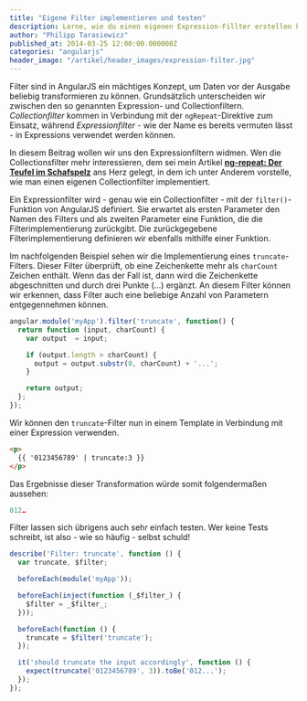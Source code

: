 ```yaml
---
title: "Eigene Filter implementieren und testen"
description: Lerne, wie du einen eigenen Expression-Fillter erstellen kannst. Als Beispiel benutzen wir einen truncate-Filter zum Kürzen von Zeichenketten.
author: "Philipp Tarasiewicz"
published_at: 2014-03-25 12:00:00.000000Z
categories: "angularjs"
header_image: "/artikel/header_images/expression-filter.jpg"
---
```


Filter sind in AngularJS ein mächtiges Konzept, um Daten vor der Ausgabe beliebig transformieren zu können. Grundsätzlich unterscheiden wir zwischen den so genannten Expression- und Collectionfiltern.
*Collectionfilter* kommen in Verbindung mit der `ngRepeat`-Direktive zum Einsatz, während *Expressionfilter* - wie der Name es bereits vermuten lässt - in Expressions verwendet werden können.

In diesem Beitrag wollen wir uns den Expressionfiltern widmen. Wen die Collectionsfilter mehr interessieren, dem sei mein Artikel **[ng-repeat: Der Teufel im Schafspelz](/artikel/angularjs-ng-repeat/)** ans Herz gelegt, in dem ich unter Anderem vorstelle, wie man einen eigenen Collectionfilter implementiert.

Ein Expressionfilter wird - genau wie ein Collectionfilter - mit der `filter()`-Funktion von AngularJS definiert. Sie erwartet als ersten Parameter den Namen des Filters und als zweiten Parameter eine Funktion, die die Filterimplementierung zurückgibt. Die zurückgegebene Filterimplementierung definieren wir ebenfalls mithilfe einer Funktion.

Im nachfolgenden Beispiel sehen wir die Implementierung eines `truncate`-Filters. Dieser Filter überprüft, ob eine Zeichenkette mehr als `charCount` Zeichen enthält. Wenn das der Fall ist, dann wird die Zeichenkette abgeschnitten und durch drei Punkte (…) ergänzt. An diesem Filter können wir erkennen, dass Filter auch eine beliebige Anzahl von Parametern entgegennehmen können.

```javascript
angular.module('myApp').filter('truncate', function() {
  return function (input, charCount) {
    var output  = input;

    if (output.length > charCount) {
      output = output.substr(0, charCount) + '...';
    }

    return output;
  };
});
```

Wir können den `truncate`-Filter nun in einem Template in Verbindung mit einer Expression verwenden.

```html
<p>
  {{ '0123456789' | truncate:3 }}
</p>
```

Das Ergebnisse dieser Transformation würde somit folgendermaßen aussehen:

```javascript
012…
```

Filter lassen sich übrigens auch sehr einfach testen. Wer keine Tests schreibt, ist also - wie so häufig - selbst schuld!

```javascript
describe('Filter: truncate', function () {
  var truncate, $filter;

  beforeEach(module('myApp'));

  beforeEach(inject(function (_$filter_) {
    $filter = _$filter_;
  }));

  beforeEach(function () {
    truncate = $filter('truncate');
  });

  it('should truncate the input accordingly', function () {
    expect(truncate('0123456789', 3)).toBe('012...');
  });
});
```
